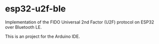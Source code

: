 # esp32-u2f-ble
Implementation of the FIDO Universal 2nd Factor (U2F) protocol on ESP32 over Bluetooth LE.

This is an project for the Arduino IDE.
